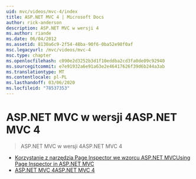 ```yaml
---
uid: mvc/videos/mvc-4/index
title: ASP.NET MVC 4 | Microsoft Docs
author: rick-anderson
description: ASP.NET MVC w wersji 4
ms.author: riande
ms.date: 06/04/2012
ms.assetid: 8130a6c9-2f54-48ba-90f6-0ba52e98f0af
msc.legacyurl: /mvc/videos/mvc-4
msc.type: chapter
ms.openlocfilehash: c090e2d3252b3d1f10eddba2cd3fa0de09c92940
ms.sourcegitcommit: e7e91932a6e91a63e2e46417626f39d6b244a3ab
ms.translationtype: MT
ms.contentlocale: pl-PL
ms.lasthandoff: 03/06/2020
ms.locfileid: "78537353"
---
```

# <a name="aspnet-mvc-4"></a><span data-ttu-id="e2b88-103">ASP.NET MVC w wersji 4</span><span class="sxs-lookup"><span data-stu-id="e2b88-103">ASP.NET MVC 4</span></span>

> <span data-ttu-id="e2b88-104">ASP.NET MVC w wersji 4</span><span class="sxs-lookup"><span data-stu-id="e2b88-104">ASP.NET MVC 4</span></span>

- [<span data-ttu-id="e2b88-105">Korzystanie z narzędzia Page Inspector we wzorcu ASP.NET MVC</span><span class="sxs-lookup"><span data-stu-id="e2b88-105">Using Page Inspector in ASP.NET MVC</span></span>](using-page-inspector-in-aspnet-mvc.md)
- [<span data-ttu-id="e2b88-106">ASP.NET MVC 4</span><span class="sxs-lookup"><span data-stu-id="e2b88-106">ASP.NET MVC 4</span></span>](aspnet-mvc-4.md)
